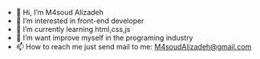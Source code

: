 - 👋 Hi, I’m M4soud Alizadeh
- 👀 I’m interested in front-end developer
- 🌱 I’m currently learning html,css,js
- 💞️ I’m want improve myself in the programing industry 
- 📫 How to reach me just send mail to me: M4soudAlizadeh@gmail.com

<!---
M4soudAlizadeh/M4soudAlizadeh is a ✨ special ✨ repository because its `README.md` (this file) appears on your GitHub profile.
You can click the Preview link to take a look at your changes.
--->
